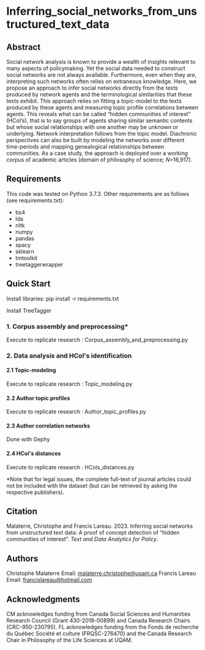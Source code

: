 # Inferring_social_networks_from_unstructured_text_data
## Abstract
Social network analysis is known to provide a wealth of insights relevant to many aspects of policymaking. Yet the social data needed to construct social networks are not always available. Furthermore, even when they are, interpreting such networks often relies on extraneous knowledge. Here, we propose an approach to infer social networks directly from the texts produced by network agents and the terminological similarities that these texts exhibit. This approach relies on fitting a topic-model to the texts produced by these agents and measuring topic profile correlations between agents. This reveals what can be called “hidden communities of interest” (HCoI’s), that is to say groups of agents sharing similar semantic contents but whose social relationships with one another may be unknown or underlying. Network interpretation follows from the topic model. Diachronic perspectives can also be built by modeling the networks over different time-periods and mapping genealogical relationships between communities. As a case study, the approach is deployed over a working corpus of academic articles (domain of philosophy of science; <em>N</em>=16,917).

## Requirements
This code was tested on Python 3.7.3. Other requirements are as follows (see requirements.txt):
- bs4
- lda
- nltk
- numpy
- pandas
- spacy
- sklearn
- tmtoolkit
- treetaggerwrapper

## Quick Start
Install libraries: pip install -r requirements.txt

Install TreeTagger
### 1. Corpus assembly and preprocessing*
Execute to replicate research : Corpus_assembly_and_preprocessing.py
### 2. Data analysis and HCol's identification
#### 2.1 Topic-modeling
Execute to replicate research : Topic_modeling.py
#### 2.2 Author topic profiles
Execute to replicate research : Author_topic_profiles.py
#### 2.3 Author correlation networks
Done with Gephy
#### 2.4 HCol's distances
Execute to replicate research : HCols_distances.py

*Note that for legal issues, the complete full-text of journal articles could not be included with the dataset (but can be retrieved by asking the respective publishers).

## Citation
Malaterre, Christophe and Francis Lareau. 2023. Inferring social networks from unstructured text data: A proof of concept detection of “hidden communities of interest”. <em>Text and Data Analytics for Policy</em>.

## Authors
Christophe Malaterre
Email: malaterre.christophe@uqam.ca
Francis Lareau
Email: francislareau@hotmail.com
## Acknowledgments
CM acknowledges funding from Canada Social Sciences and Humanities Research Council (Grant 430-2018-00899) and Canada Research Chairs (CRC-950-230795). FL acknowledges funding from the Fonds de recherche du Québec Société et culture (FRQSC-276470) and the Canada Research Chair in Philosophy of the Life Sciences at UQAM. 

